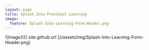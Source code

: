 ```yaml
---
layout: page
title: Splash Into Preschool Learning
image:
  feature: Splash-Into-Learning-Form-Header.png
---
```

![Image]({{ site.github.url }}/assets/img/Splash-Into-Learning-Form-Header.png)

<div id="fd-form-6481fe774769d78b33faf203"></div>
<script>
  window.fd('form', {
    formId: '6481fe774769d78b33faf203',
    containerEl: '#fd-form-6481fe774769d78b33faf203'
  });
</script>